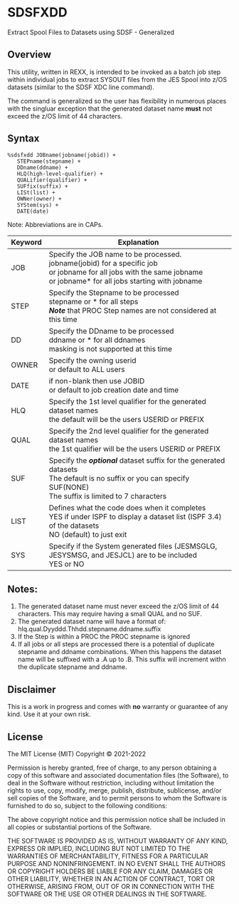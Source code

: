 # SDSFXDD
Extract Spool Files to Datasets using SDSF - Generalized

## Overview
This utility, written in REXX, is intended to be invoked as a batch job step
within individual jobs to extract SYSOUT files from the JES Spool into z/OS
datasets (similar to the SDSF XDC line command).

The command is generalized so the user has flexibility in numerous places with
the singluar exception that the generated dataset name  **must** not exceed
the z/OS limit of 44 characters.

## Syntax

```
%sdsfxdd JOBname(jobname(jobid)) +
   STEPname(stepname) +
   DDname(ddname) +
   HLQ(high-level-qualifier) +
   QUALifier(qualifier) +
   SUFfix(suffix) +
   LISt(list) +
   OWNer(owner) +
   SYStem(sys) +
   DATE(date)
```

Note: Abbreviations are in CAPs.

 | Keyword | Explanation |
 | --- | --- |
 | JOB   | Specify the JOB name to be processed.   <br />  jobname(jobid) for a specific job <br />  or  jobname for all jobs with the same jobname <br />  or jobname* for all jobs starting with jobname |
 | STEP | Specify the Stepname to be processed <br /> stepname or * for all steps <br /> ***Note*** that PROC Step names are not considered at this time |
 | DD | Specify the DDname to be processed <br /> ddname or * for all ddnames <br /> masking is not supported at this time |
 | OWNER | Specify the owning userid <br /> or default to ALL users |
 | DATE | if non-blank then use JOBID <br> or default to job creation date and time |
 | HLQ | Specify the 1st level qualifier for the generated dataset names <br /> the default  will be the users USERID or PREFIX <br />
 | QUAL | Specify the 2nd level qualifier for the generated dataset names <br /> the 1st qualifier will be the users USERID or PREFIX <br />
 | SUF | Specify the ***optional*** dataset suffix for the generated datasets <br />The default is no suffix or you can specify SUF(NONE) <br /> The suffix is limited to 7 characters |
 | LIST | Defines what the code does when it completes <br /> YES if under ISPF to display a dataset list (ISPF 3.4) of the datasets <br /> NO (default) to just exit |
 | SYS | Specify if the System generated files (JESMSGLG, JESYSMSG, and JESJCL) are to be included <br /> YES or NO |

 ## Notes:

 1. The generated dataset name must never exceed the z/OS limit of 44 characters. This may require having a small QUAL and no SUF.
 2. The generated dataset name will have a format of: hlq.qual.Dyyddd.Thhdd.stepname.ddname.suffix
 3. If the Step is within a PROC the PROC stepname is ignored
 4. If all jobs or all steps are processed there is a potential of duplicate stepname and ddname combinations. When this happens the dataset name will be suffixed with a .A up to .B. This suffix will increment withn the duplicate stepname and ddname.

 ## Disclaimer

 This is a work in progress and comes with **no** warranty or guarantee of any kind. Use it at your own risk.

 ## License

The MIT License (MIT)
Copyright © 2021-2022 <copyright holders>

Permission is hereby granted, free of charge, to any person obtaining a copy of this software and associated
documentation files (the Software), to deal in the Software without restriction, including without
limitation the rights to use, copy, modify, merge, publish, distribute, sublicense, and/or sell
copies of the Software, and to permit persons to whom the Software is furnished to do so,
subject to the following conditions:

The above copyright notice and this permission notice shall be included in all copies or substantial
portions of the Software.

THE SOFTWARE IS PROVIDED AS IS, WITHOUT WARRANTY OF ANY KIND, EXPRESS OR IMPLIED,
INCLUDING BUT NOT LIMITED TO THE WARRANTIES OF MERCHANTABILITY, FITNESS FOR A
PARTICULAR PURPOSE AND NONINFRINGEMENT. IN NO EVENT SHALL THE AUTHORS OR COPYRIGHT
HOLDERS BE LIABLE FOR ANY CLAIM, DAMAGES OR OTHER LIABILITY, WHETHER IN AN ACTION OF
CONTRACT, TORT OR OTHERWISE, ARISING FROM, OUT OF OR IN CONNECTION WITH THE SOFTWARE
OR THE USE OR OTHER DEALINGS IN THE SOFTWARE.

